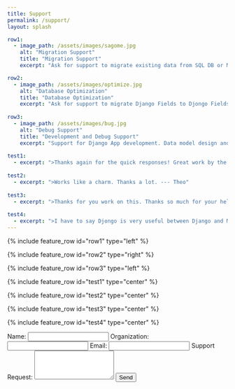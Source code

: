 ```yaml
---
title: Support
permalink: /support/
layout: splash

row1:
  - image_path: /assets/images/sagome.jpg
    alt: "Migration Support"
    title: "Migration Support"
    excerpt: "Ask for support to migrate existing data from SQL DB or MongoDB in a phased manner."

row2:    
  - image_path: /assets/images/optimize.jpg
    alt: "Database Optimization"
    title: "Database Optimization"
    excerpt: "Ask for support to migrate Django Fields to Djongo Fields in a phased manner and notice the difference."    
    
row3:    
  - image_path: /assets/images/bug.jpg
    alt: "Debug Support"
    title: "Development and Debug Support"
    excerpt: "Support for Django App development. Data model design and development."  
        
test1:
  - excerpt: ">Thanks again for the quick responses! Great work by the way! --- Chan"
  
test2:
  - excerpt: ">Works like a charm. Thanks a lot. --- Theo"
  
test3:
  - excerpt: ">Thanks for you work on this. Thanks so much for your help and for Djongo. --- Ryan"
  
test4:
  - excerpt: ">I have to say Djongo is very useful between Django and Mongodb.--- Feng"      
---
```



{% include feature_row id="row1" type="left" %}

{% include feature_row id="row2" type="right" %}

{% include feature_row id="row3" type="left" %}


{% include feature_row id="test1" type="center" %}

{% include feature_row id="test2" type="center" %}

{% include feature_row id="test3" type="center" %}

{% include feature_row id="test4" type="center" %}



<form action="https://formspree.io/nesdis@gmail.com"
      method="POST">
    Name:
    <input type="text" name="Name" required>
    Organization:
    <input type="text" name="Organization" required>
    Email:
    <input type="email" name="_replyto" required>
    Support Request:
    <TEXTAREA Name="Message" rows="4" cols="20"></TEXTAREA> 
    <input type="submit" value="Send">
</form> 